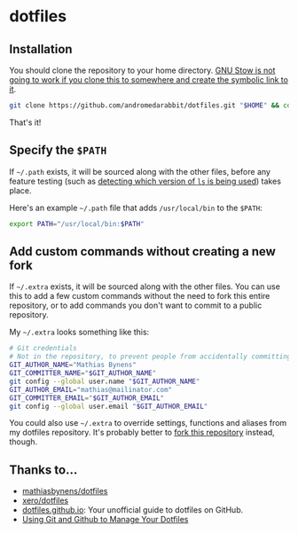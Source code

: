 # dotfiles
## Installation

You should clone the repository to your home directory. [GNU Stow is not going to work if you clone this to somewhere and create the symbolic link to it](https://unix.stackexchange.com/questions/246983/can-gnu-stow-use-a-stow-directory-that-is-a-symbolic-link).

```bash
git clone https://github.com/andromedarabbit/dotfiles.git "$HOME" && cd "$HOME/dotfiles" && ./bootstrap.sh
```

That's it!

## Specify the `$PATH`

If `~/.path` exists, it will be sourced along with the other files, before any feature testing (such as [detecting which version of `ls` is being used](https://github.com/mathiasbynens/dotfiles/blob/aff769fd75225d8f2e481185a71d5e05b76002dc/.aliases#L21-26)) takes place.

Here's an example `~/.path` file that adds `/usr/local/bin` to the `$PATH`:

```bash
export PATH="/usr/local/bin:$PATH"
```

## Add custom commands without creating a new fork
If `~/.extra` exists, it will be sourced along with the other files. You can use this to add a few custom commands without the need to fork this entire repository, or to add commands you don't want to commit to a public repository.

My `~/.extra` looks something like this:

```bash
# Git credentials
# Not in the repository, to prevent people from accidentally committing under my name
GIT_AUTHOR_NAME="Mathias Bynens"
GIT_COMMITTER_NAME="$GIT_AUTHOR_NAME"
git config --global user.name "$GIT_AUTHOR_NAME"
GIT_AUTHOR_EMAIL="mathias@mailinator.com"
GIT_COMMITTER_EMAIL="$GIT_AUTHOR_EMAIL"
git config --global user.email "$GIT_AUTHOR_EMAIL"
```

You could also use `~/.extra` to override settings, functions and aliases from my dotfiles repository. It's probably better to [fork this repository](https://github.com/mathiasbynens/dotfiles/fork) instead, though.

## Thanks to…
- [mathiasbynens/dotfiles](https://github.com/mathiasbynens/dotfiles)
- [xero/dotfiles](https://github.com/xero/dotfiles)
- [dotfiles.github.io](http://dotfiles.github.io/): Your unofficial guide to dotfiles on GitHub.
- [Using Git and Github to Manage Your Dotfiles](http://blog.smalleycreative.com/tutorials/using-git-and-github-to-manage-your-dotfiles/)
